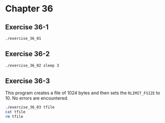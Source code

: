 # Chapter 36

## Exercise 36-1

```sh
./exercise_36_01
```

## Exercise 36-2

```sh
./exercise_36_02 sleep 3
```

## Exercise 36-3

This program creates a file of 1024 bytes  and then sets the `RLIMIT_FSIZE` to 10. No errors are encountered.

```sh
./exercise_36_03 tfile
cat tfile
rm tfile
```
